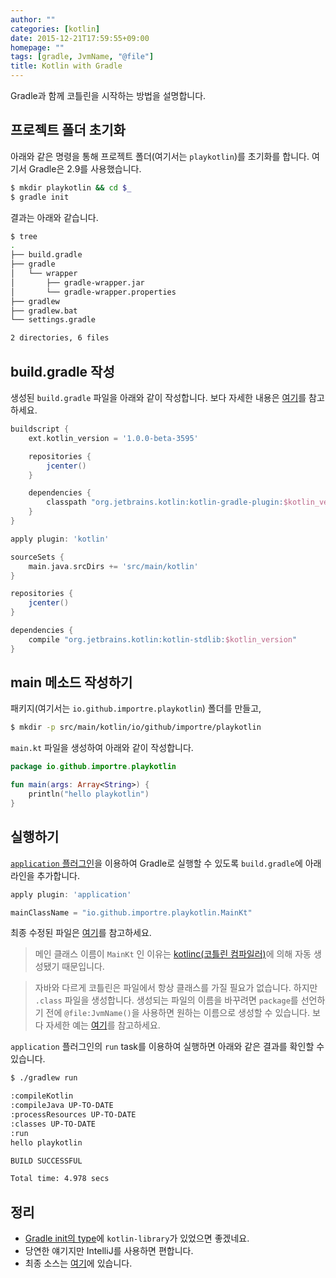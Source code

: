 ```yaml
---
author: ""
categories: [kotlin]
date: 2015-12-21T17:59:55+09:00
homepage: ""
tags: [gradle, JvmName, "@file"]
title: Kotlin with Gradle
---
```


Gradle과 함께 코틀린을 시작하는 방법을 설명합니다.

<!--more-->

## 프로젝트 폴더 초기화

아래와 같은 명령을 통해 프로젝트 폴더(여기서는 `playkotlin`)를 초기화를 합니다.
여기서 Gradle은 2.9를 사용했습니다.

```sh
$ mkdir playkotlin && cd $_
$ gradle init
```

결과는 아래와 같습니다.

```sh
$ tree
.
├── build.gradle
├── gradle
│   └── wrapper
│       ├── gradle-wrapper.jar
│       └── gradle-wrapper.properties
├── gradlew
├── gradlew.bat
└── settings.gradle

2 directories, 6 files
```

## build.gradle 작성

생성된 `build.gradle` 파일을 아래와 같이 작성합니다. 보다 자세한 내용은 [여기][using-gradle]를 참고하세요.

```gradle
buildscript {
    ext.kotlin_version = '1.0.0-beta-3595'

    repositories {
        jcenter()
    }

    dependencies {
        classpath "org.jetbrains.kotlin:kotlin-gradle-plugin:$kotlin_version"
    }
}

apply plugin: 'kotlin'

sourceSets {
    main.java.srcDirs += 'src/main/kotlin'
}

repositories {
    jcenter()
}

dependencies {
    compile "org.jetbrains.kotlin:kotlin-stdlib:$kotlin_version"
}
```


## main 메소드 작성하기

패키지(여기서는 `io.github.importre.playkotlin`) 폴더를 만들고,

```sh
$ mkdir -p src/main/kotlin/io/github/importre/playkotlin
```

`main.kt` 파일을 생성하여 아래와 같이 작성합니다.

```kotlin
package io.github.importre.playkotlin

fun main(args: Array<String>) {
    println("hello playkotlin")
}
```


## 실행하기

[`application` 플러그인][application-plugin]을 이용하여
Gradle로 실행할 수 있도록 `build.gradle`에 아래 라인을 추가합니다.


```gradle
apply plugin: 'application'

mainClassName = "io.github.importre.playkotlin.MainKt"
```

최종 수정된 파일은 [여기][build.gradle]를 참고하세요.

> 메인 클래스 이름이 `MainKt` 인 이유는 [kotlinc(코틀린 컴파일러)][kotlinc]에 의해 자동 생성됐기 때문입니다.

> 자바와 다르게 코틀린은 파일에서 항상 클래스를 가질 필요가 없습니다.
> 하지만 `.class` 파일을 생성합니다. 생성되는 파일의 이름을 바꾸려면 `package`를 선언하기 전에
> `@file:JvmName()`을 사용하면 원하는 이름으로 생성할 수 있습니다.
> 보다 자세한 예는 [여기][calling-kt-from-java]를 참고하세요.

`application` 플러그인의 `run` task를 이용하여 실행하면 아래와 같은 결과를 확인할 수 있습니다.

```sh
$ ./gradlew run

:compileKotlin
:compileJava UP-TO-DATE
:processResources UP-TO-DATE
:classes UP-TO-DATE
:run
hello playkotlin

BUILD SUCCESSFUL

Total time: 4.978 secs
```


## 정리

- [Gradle init의 type][gradle-init]에 `kotlin-library`가 있었으면 좋겠네요.
- 당연한 얘기지만 IntelliJ를 사용하면 편합니다.
- 최종 소스는 [여기][playkotlin]에 있습니다.



[using-gradle]: https://goo.gl/L0iVVX
[application-plugin]: https://goo.gl/00pKf3
[build.gradle]: https://goo.gl/Ed6Vy5
[calling-kt-from-java]: https://goo.gl/BVa2CR
[kotlinc]: https://goo.gl/XkRvXS
[gradle-init]: https://goo.gl/MEsvt5
[playkotlin]: https://goo.gl/KIupk2
